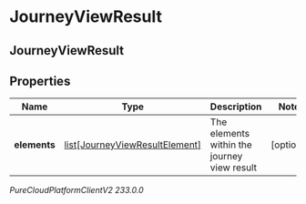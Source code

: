 # JourneyViewResult

## JourneyViewResult

## Properties

|Name | Type | Description | Notes|
|------------ | ------------- | ------------- | -------------|
| **elements** | [list[JourneyViewResultElement]](JourneyViewResultElement) | The elements within the journey view result | [optional] |



_PureCloudPlatformClientV2 233.0.0_
